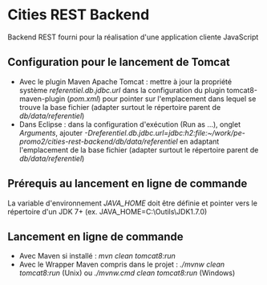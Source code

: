 # Cities REST Backend

Backend REST fourni pour la réalisation d'une application cliente JavaScript

## Configuration pour le lancement de Tomcat

- Avec le plugin Maven Apache Tomcat : mettre à jour la propriété système *referentiel.db.jdbc.url* dans la configuration du plugin tomcat8-maven-plugin (*pom.xml*) pour pointer sur l'emplacement dans lequel se trouve la base fichier (adapter surtout le répertoire parent de *db/data/referentiel*)
- Dans Eclipse : dans la configuration d'exécution (Run as ...), onglet *Arguments*, ajouter *-Dreferentiel.db.jdbc.url=jdbc:h2:file:~/work/pe-promo2/cities-rest-backend/db/data/referentiel* en adaptant l'emplacement de la base fichier (adapter surtout le répertoire parent de *db/data/referentiel*)

## Prérequis au lancement en ligne de commande

La variable d'environnement *JAVA_HOME* doit être définie et pointer vers le répertoire d'un JDK 7+ (ex. JAVA\_HOME=C:\Outils\JDK1.7.0)

## Lancement en ligne de commande

- Avec Maven si installé : *mvn clean tomcat8:run*
- Avec le Wrapper Maven compris dans le projet : *./mvnw clean tomcat8:run* (Unix) ou *./mvnw.cmd clean tomcat8:run* (Windows)
